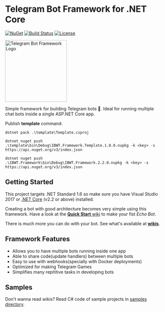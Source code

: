 ﻿# Telegram Bot Framework for .NET Core

 [![NuGet](https://img.shields.io/nuget/v/IBWT.Framework.svg?style=flat-square&label=IBWT.Framework&maxAge=3600)](https://www.nuget.org/packages/IBWT.Framework)
 [![Build Status](https://img.shields.io/travis/pouladpld/IBWT.Framework.svg?style=flat-square&maxAge=3600)](https://travis-ci.org/pouladpld/IBWT.Framework)
 [![License](https://img.shields.io/github/license/pouladpld/IBWT.Framework.svg?style=flat-square&maxAge=2592000)](https://raw.githubusercontent.com/pouladpld/IBWT.Framework/master/LICENSE)

<img src="./docs/icon.png" alt="Telegram Bot Framework Logo" width=200 height=200 />

Simple framework for building Telegram bots 🤖. Ideal for running multiple chat bots inside a single ASP.NET Core app.

Publish **template** command:

`dotnet pack .\template\Template.csproj`

`dotnet nuget push .\template\bin\Debug\IBWT.Framework.Template.1.0.0.nupkg -k <key> -s https://api.nuget.org/v3/index.json`

`dotnet nuget push .\IBWT.Framework\bin\Debug\IBWT.Framework.2.2.0.nupkg -k <key> -s https://api.nuget.org/v3/index.json`
## Getting Started

This project targets .NET Standard 1.6 so make sure you have Visual Studio 2017 or [.NET Core](https://www.microsoft.com/net/download/core#/current) (v2.2 or above) installed.

Creating a bot with good architecture becomes very simple using this framework. Have a look at the [**Quick Start** wiki](./docs/wiki/quick-start/echo-bot.md) to make your fist _Echo Bot_.

There is much more you can do with your bot. See what's available at [**wikis**](./docs/wiki/README.md).

## Framework Features

- Allows you to have multiple bots running inside one app
- Able to share code(update handlers) between multiple bots
- Easy to use with webhooks(specially with Docker deployments)
- Optimized for making Telegram Games
- Simplifies many repititive tasks in developing bots

## Samples

Don't wanna read wikis? Read C# code of sample projects in [samples directory](./sample/).
